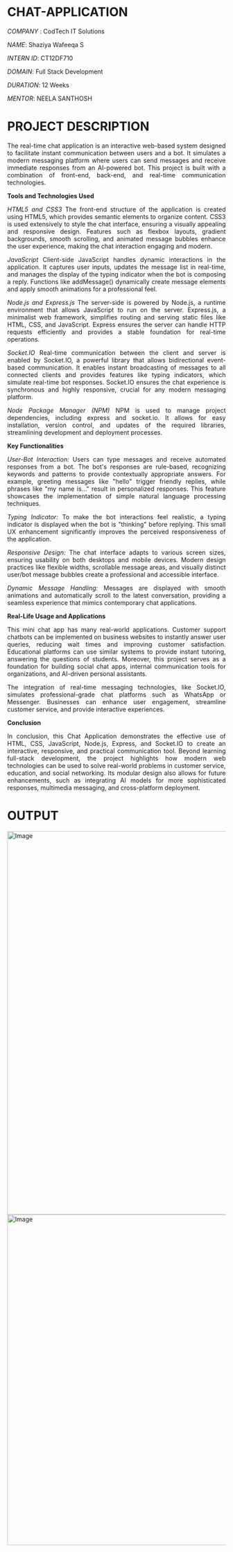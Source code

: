 # CHAT-APPLICATION

*COMPANY* : CodTech IT Solutions

*NAME*: Shaziya Wafeeqa S

*INTERN ID*: CT12DF710

*DOMAIN*: Full Stack Development

*DURATION*: 12 Weeks

*MENTOR*: NEELA SANTHOSH

# PROJECT DESCRIPTION

<div style="text-align: justify;">
  The real-time chat application is an interactive web-based system designed to facilitate instant communication between users and a bot. It simulates a modern messaging platform where users can send messages and receive immediate responses from an AI-powered bot. This project is built with a combination of front-end, back-end, and real-time communication technologies.
  

**Tools and Technologies Used**

_HTML5 and CSS3_
The front-end structure of the application is created using HTML5, which provides semantic elements to organize content. CSS3 is used extensively to style the chat interface, ensuring a visually appealing and responsive design. Features such as flexbox layouts, gradient backgrounds, smooth scrolling, and animated message bubbles enhance the user experience, making the chat interaction engaging and modern.

_JavaScript_
Client-side JavaScript handles dynamic interactions in the application. It captures user inputs, updates the message list in real-time, and manages the display of the typing indicator when the bot is composing a reply. Functions like addMessage() dynamically create message elements and apply smooth animations for a professional feel.

_Node.js and Express.js_
The server-side is powered by Node.js, a runtime environment that allows JavaScript to run on the server. Express.js, a minimalist web framework, simplifies routing and serving static files like HTML, CSS, and JavaScript. Express ensures the server can handle HTTP requests efficiently and provides a stable foundation for real-time operations.

_Socket.IO_
Real-time communication between the client and server is enabled by Socket.IO, a powerful library that allows bidirectional event-based communication. It enables instant broadcasting of messages to all connected clients and provides features like typing indicators, which simulate real-time bot responses. Socket.IO ensures the chat experience is synchronous and highly responsive, crucial for any modern messaging platform.

_Node Package Manager (NPM)_
NPM is used to manage project dependencies, including express and socket.io. It allows for easy installation, version control, and updates of the required libraries, streamlining development and deployment processes.

**Key Functionalities**

_User-Bot Interaction:_
Users can type messages and receive automated responses from a bot. The bot's responses are rule-based, recognizing keywords and patterns to provide contextually appropriate answers. For example, greeting messages like "hello" trigger friendly replies, while phrases like "my name is..." result in personalized responses. This feature showcases the implementation of simple natural language processing techniques.

_Typing Indicator:_
To make the bot interactions feel realistic, a typing indicator is displayed when the bot is "thinking" before replying. This small UX enhancement significantly improves the perceived responsiveness of the application.

_Responsive Design:_
The chat interface adapts to various screen sizes, ensuring usability on both desktops and mobile devices. Modern design practices like flexible widths, scrollable message areas, and visually distinct user/bot message bubbles create a professional and accessible interface.

_Dynamic Message Handling:_
Messages are displayed with smooth animations and automatically scroll to the latest conversation, providing a seamless experience that mimics contemporary chat applications.

**Real-Life Usage and Applications**

This mini chat app has many real-world applications. Customer support chatbots can be implemented on business websites to instantly answer user queries, reducing wait times and improving customer satisfaction. Educational platforms can use similar systems to provide instant tutoring, answering the questions of students. Moreover, this project serves as a foundation for building social chat apps, internal communication tools for organizations, and AI-driven personal assistants.

The integration of real-time messaging technologies, like Socket.IO, simulates professional-grade chat platforms such as WhatsApp or Messenger. Businesses can enhance user engagement, streamline customer service, and provide interactive experiences.

**Conclusion**

In conclusion, this Chat Application demonstrates the effective use of HTML, CSS, JavaScript, Node.js, Express, and Socket.IO to create an interactive, responsive, and practical communication tool. Beyond learning full-stack development, the project highlights how modern web technologies can be used to solve real-world problems in customer service, education, and social networking. Its modular design also allows for future enhancements, such as integrating AI models for more sophisticated responses, multimedia messaging, and cross-platform deployment.
</div>

# OUTPUT

<img width="1413" height="885" alt="Image" src="https://github.com/user-attachments/assets/d7f3db55-2d4e-4e00-91e5-18cdaeee1347" />

<img width="1112" height="763" alt="Image" src="https://github.com/user-attachments/assets/371a783c-c854-4046-9ca3-9329f6f2c864" />
